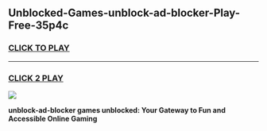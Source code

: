 
## Unblocked-Games-unblock-ad-blocker-Play-Free-35p4c
<h3>
<a href="https://premium76.site?title=unblock-ad-blocker&ref=10A">CLICK TO PLAY</a></h3>
<hr>

<h3>
<a href="https://premium76.site?title=unblock-ad-blocker&ref=10A">CLICK 2 PLAY</a>
  
</h3>

<a href="https://premium76.site?title=unblock-ad-blocker&ref=10A"><img src="https://clearcache.store/games.png"></a>


**unblock-ad-blocker games unblocked: Your Gateway to Fun and Accessible Online Gaming**
